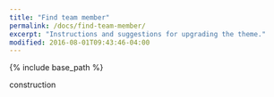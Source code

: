 ```yaml
---
title: "Find team member"
permalink: /docs/find-team-member/
excerpt: "Instructions and suggestions for upgrading the theme."
modified: 2016-08-01T09:43:46-04:00
---
```


{% include base_path %}

construction
